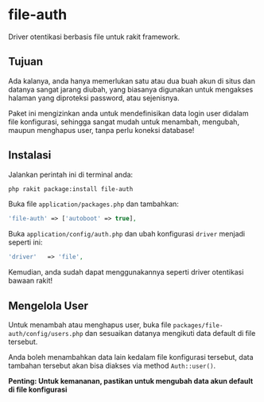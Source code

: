 # file-auth

Driver otentikasi berbasis file untuk rakit framework.


## Tujuan

Ada kalanya, anda hanya memerlukan satu atau dua buah akun di situs dan datanya sangat jarang diubah,
yang biasanya digunakan untuk mengakses halaman yang diproteksi password, atau sejenisnya.

Paket ini mengizinkan anda untuk mendefinisikan data login user didalam file konfigurasi,
sehingga sangat mudah untuk menambah, mengubah, maupun menghapus user, tanpa perlu koneksi database!


## Instalasi

Jalankan perintah ini di terminal anda:

```bash
php rakit package:install file-auth
```

Buka file `application/packages.php` dan tambahkan:

```php
'file-auth' => ['autoboot' => true],
```

Buka `application/config/auth.php` dan ubah konfigurasi `driver` menjadi seperti ini:

```php
'driver'   => 'file',
```

Kemudian, anda sudah dapat menggunakannya seperti driver otentikasi bawaan rakit!


## Mengelola User

Untuk menambah atau menghapus user, buka file `packages/file-auth/config/users.php` dan sesuaikan
datanya mengikuti data default di file tersebut.

Anda boleh menambahkan data lain kedalam file konfigurasi tersebut,
data tambahan tersebut akan bisa diakses via method `Auth::user()`.

**Penting: Untuk kemananan, pastikan untuk mengubah data akun default di file konfigurasi**

